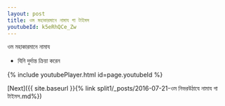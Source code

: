 ```yaml
---
layout: post
title: ওম মহাকারমানে নামায গা টাইমস
youtubeId: k5eRhQCe_Zw
---
```

 
 
 ওম মহাকারমানে নামায  
 
 -  যিনি দুর্দান্ত ক্রিয়া করেন 
 
  
 
  
 
 
 
 
 
 


{% include youtubePlayer.html id=page.youtubeId %}
 
[Next]({{ site.baseurl }}{% link  split1/_posts/2016-07-21-ওম নিভরউঠাযে নামায গা টাইমস.md%})
 
